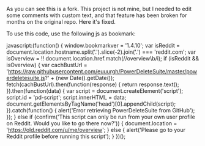 As you can see this is a fork. This project is not mine, but I needed to edit some comments with custom text, and that feature has been broken for months on the original repo. Here it's fixed.

To use this code, use the following js as bookmark:

javascript:(function() { window.bookmarkver = '1.4.10'; var isReddit = document.location.hostname.split('.').slice(-2).join('.') === 'reddit.com'; var isOverview = !! document.location.href.match(/\/overview\b/i); if (isReddit && isOverview) { var cachBustUrl = 'https://raw.githubusercontent.com/euuurgh/PowerDeleteSuite/master/powerdeletesuite.js?' + (new Date().getDate()); fetch(cachBustUrl).then(function(response) { return response.text(); }).then(function(data) { var script = document.createElement('script'); script.id = 'pd-script'; script.innerHTML = data; document.getElementsByTagName('head')[0].appendChild(script); }).catch(function() { alert('Error retrieving PowerDeleteSuite from GitHub'); }); } else if (confirm('This script can only be run from your own user profile on Reddit. Would you like to go there now?')) { document.location = 'https://old.reddit.com/u/me/overview'; } else { alert('Please go to your Reddit profile before running this script'); } })();
